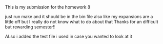 This is my submission for the homework 8

just run make and it should be in the bin file
also like my expansions are a little off but I really do not know what to do about that
Thanks for an difficult but rewarding semester!!


ALso i added the test file i used in case you wanted to look at it